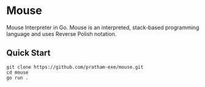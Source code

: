 # Mouse

Mouse Interpreter in Go. Mouse is an interpreted, stack-based programming language and uses Reverse Polish notation.

## Quick Start

```
git clone https://github.com/pratham-exe/mouse.git
cd mouse
go run .
```
